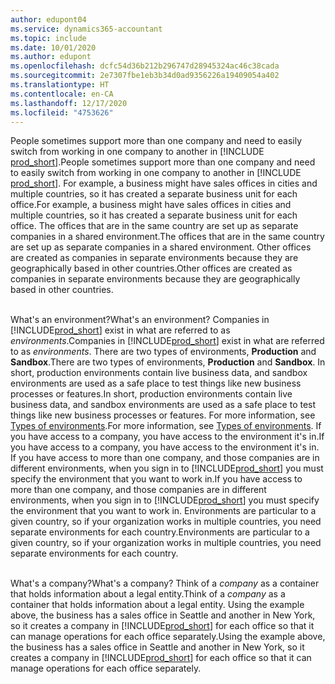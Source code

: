 ```yaml
---
author: edupont04
ms.service: dynamics365-accountant
ms.topic: include
ms.date: 10/01/2020
ms.author: edupont
ms.openlocfilehash: dcfc54d36b212b296747d28945324ac46c38cada
ms.sourcegitcommit: 2e7307fbe1eb3b34d0ad9356226a19409054a402
ms.translationtype: HT
ms.contentlocale: en-CA
ms.lasthandoff: 12/17/2020
ms.locfileid: "4753626"
---
```

<span data-ttu-id="df133-101">People sometimes support more than one company and need to easily switch from working in one company to another in [!INCLUDE [prod_short](prod_short.md)].</span><span class="sxs-lookup"><span data-stu-id="df133-101">People sometimes support more than one company and need to easily switch from working in one company to another in [!INCLUDE [prod_short](prod_short.md)].</span></span> <span data-ttu-id="df133-102">For example, a business might have sales offices in cities and multiple countries, so it has created a separate business unit for each office.</span><span class="sxs-lookup"><span data-stu-id="df133-102">For example, a business might have sales offices in cities and multiple countries, so it has created a separate business unit for each office.</span></span> <span data-ttu-id="df133-103">The offices that are in the same country are set up as separate companies in a shared environment.</span><span class="sxs-lookup"><span data-stu-id="df133-103">The offices that are in the same country are set up as separate companies in a shared environment.</span></span> <span data-ttu-id="df133-104">Other offices are created as companies in separate environments because they are geographically based in other countries.</span><span class="sxs-lookup"><span data-stu-id="df133-104">Other offices are created as companies in separate environments because they are geographically based in other countries.</span></span><br><br>  

<span data-ttu-id="df133-105">What's an environment?</span><span class="sxs-lookup"><span data-stu-id="df133-105">What's an environment?</span></span> <span data-ttu-id="df133-106">Companies in [!INCLUDE[prod_short](prod_short.md)] exist in what are referred to as *environments*.</span><span class="sxs-lookup"><span data-stu-id="df133-106">Companies in [!INCLUDE[prod_short](prod_short.md)] exist in what are referred to as *environments*.</span></span> <span data-ttu-id="df133-107">There are two types of environments, **Production** and **Sandbox**.</span><span class="sxs-lookup"><span data-stu-id="df133-107">There are two types of environments, **Production** and **Sandbox**.</span></span> <span data-ttu-id="df133-108">In short, production environments contain live business data, and sandbox environments are used as a safe place to test things like new business processes or features.</span><span class="sxs-lookup"><span data-stu-id="df133-108">In short, production environments contain live business data, and sandbox environments are used as a safe place to test things like new business processes or features.</span></span> <span data-ttu-id="df133-109">For more information, see [Types of environments](/dynamics365/business-central/dev-itpro/administration/tenant-admin-center-environments#types-of-environments).</span><span class="sxs-lookup"><span data-stu-id="df133-109">For more information, see [Types of environments](/dynamics365/business-central/dev-itpro/administration/tenant-admin-center-environments#types-of-environments).</span></span> <span data-ttu-id="df133-110">If you have access to a company, you have access to the environment it's in.</span><span class="sxs-lookup"><span data-stu-id="df133-110">If you have access to a company, you have access to the environment it's in.</span></span> <span data-ttu-id="df133-111">If you have access to more than one company, and those companies are in different environments, when you sign in to [!INCLUDE[prod_short](prod_short.md)] you must specify the environment that you want to work in.</span><span class="sxs-lookup"><span data-stu-id="df133-111">If you have access to more than one company, and those companies are in different environments, when you sign in to [!INCLUDE[prod_short](prod_short.md)] you must specify the environment that you want to work in.</span></span> <span data-ttu-id="df133-112">Environments are particular to a given country, so if your organization works in multiple countries, you need separate environments for each country.</span><span class="sxs-lookup"><span data-stu-id="df133-112">Environments are particular to a given country, so if your organization works in multiple countries, you need separate environments for each country.</span></span><br><br>  

<span data-ttu-id="df133-113">What's a company?</span><span class="sxs-lookup"><span data-stu-id="df133-113">What's a company?</span></span> <span data-ttu-id="df133-114">Think of a *company* as a container that holds information about a legal entity.</span><span class="sxs-lookup"><span data-stu-id="df133-114">Think of a *company* as a container that holds information about a legal entity.</span></span> <span data-ttu-id="df133-115">Using the example above, the business has a sales office in Seattle and another in New York, so it creates a company in [!INCLUDE[prod_short](prod_short.md)] for each office so that it can manage operations for each office separately.</span><span class="sxs-lookup"><span data-stu-id="df133-115">Using the example above, the business has a sales office in Seattle and another in New York, so it creates a company in [!INCLUDE[prod_short](prod_short.md)] for each office so that it can manage operations for each office separately.</span></span>  
